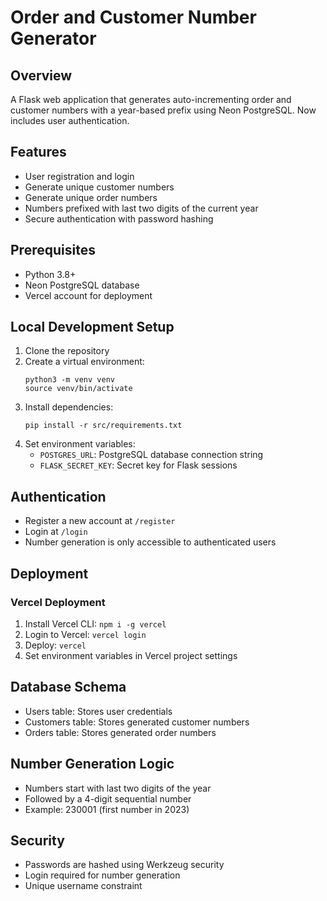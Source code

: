 # Order and Customer Number Generator

## Overview
A Flask web application that generates auto-incrementing order and customer numbers with a year-based prefix using Neon PostgreSQL. Now includes user authentication.

## Features
- User registration and login
- Generate unique customer numbers
- Generate unique order numbers
- Numbers prefixed with last two digits of the current year
- Secure authentication with password hashing

## Prerequisites
- Python 3.8+
- Neon PostgreSQL database
- Vercel account for deployment

## Local Development Setup
1. Clone the repository
2. Create a virtual environment:
   ```
   python3 -m venv venv
   source venv/bin/activate
   ```
3. Install dependencies:
   ```
   pip install -r src/requirements.txt
   ```
4. Set environment variables:
   - `POSTGRES_URL`: PostgreSQL database connection string
   - `FLASK_SECRET_KEY`: Secret key for Flask sessions

## Authentication
- Register a new account at `/register`
- Login at `/login`
- Number generation is only accessible to authenticated users

## Deployment
### Vercel Deployment
1. Install Vercel CLI: `npm i -g vercel`
2. Login to Vercel: `vercel login`
3. Deploy: `vercel`
4. Set environment variables in Vercel project settings

## Database Schema
- Users table: Stores user credentials
- Customers table: Stores generated customer numbers
- Orders table: Stores generated order numbers

## Number Generation Logic
- Numbers start with last two digits of the year
- Followed by a 4-digit sequential number
- Example: 230001 (first number in 2023)

## Security
- Passwords are hashed using Werkzeug security
- Login required for number generation
- Unique username constraint
